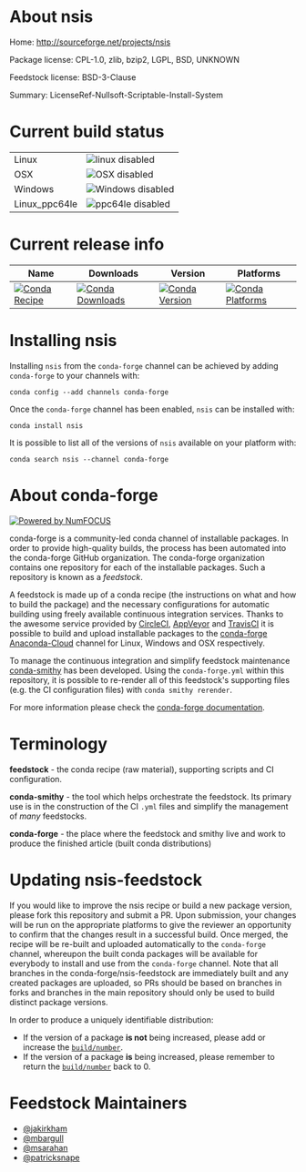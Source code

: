 About nsis
==========

Home: http://sourceforge.net/projects/nsis

Package license: CPL-1.0, zlib, bzip2, LGPL, BSD, UNKNOWN

Feedstock license: BSD-3-Clause

Summary: LicenseRef-Nullsoft-Scriptable-Install-System



Current build status
====================


<table>
  <tr>
    <td>Linux</td>
    <td>
      <img src="https://img.shields.io/badge/linux-disabled-lightgrey.svg" alt="linux disabled">
    </td>
  </tr>
  <tr>
    <td>OSX</td>
    <td>
      <img src="https://img.shields.io/badge/OSX-disabled-lightgrey.svg" alt="OSX disabled">
    </td>
  </tr>
  <tr>
    <td>Windows</td>
    <td>
      <img src="https://img.shields.io/badge/Windows-disabled-lightgrey.svg" alt="Windows disabled">
    </td>
  </tr>
  <tr>
    <td>Linux_ppc64le</td>
    <td>
      <img src="https://img.shields.io/badge/ppc64le-disabled-lightgrey.svg" alt="ppc64le disabled">
    </td>
  </tr>
</table>

Current release info
====================

| Name | Downloads | Version | Platforms |
| --- | --- | --- | --- |
| [![Conda Recipe](https://img.shields.io/badge/recipe-nsis-green.svg)](https://anaconda.org/conda-forge/nsis) | [![Conda Downloads](https://img.shields.io/conda/dn/conda-forge/nsis.svg)](https://anaconda.org/conda-forge/nsis) | [![Conda Version](https://img.shields.io/conda/vn/conda-forge/nsis.svg)](https://anaconda.org/conda-forge/nsis) | [![Conda Platforms](https://img.shields.io/conda/pn/conda-forge/nsis.svg)](https://anaconda.org/conda-forge/nsis) |

Installing nsis
===============

Installing `nsis` from the `conda-forge` channel can be achieved by adding `conda-forge` to your channels with:

```
conda config --add channels conda-forge
```

Once the `conda-forge` channel has been enabled, `nsis` can be installed with:

```
conda install nsis
```

It is possible to list all of the versions of `nsis` available on your platform with:

```
conda search nsis --channel conda-forge
```


About conda-forge
=================

[![Powered by NumFOCUS](https://img.shields.io/badge/powered%20by-NumFOCUS-orange.svg?style=flat&colorA=E1523D&colorB=007D8A)](http://numfocus.org)

conda-forge is a community-led conda channel of installable packages.
In order to provide high-quality builds, the process has been automated into the
conda-forge GitHub organization. The conda-forge organization contains one repository
for each of the installable packages. Such a repository is known as a *feedstock*.

A feedstock is made up of a conda recipe (the instructions on what and how to build
the package) and the necessary configurations for automatic building using freely
available continuous integration services. Thanks to the awesome service provided by
[CircleCI](https://circleci.com/), [AppVeyor](https://www.appveyor.com/)
and [TravisCI](https://travis-ci.com/) it is possible to build and upload installable
packages to the [conda-forge](https://anaconda.org/conda-forge)
[Anaconda-Cloud](https://anaconda.org/) channel for Linux, Windows and OSX respectively.

To manage the continuous integration and simplify feedstock maintenance
[conda-smithy](https://github.com/conda-forge/conda-smithy) has been developed.
Using the ``conda-forge.yml`` within this repository, it is possible to re-render all of
this feedstock's supporting files (e.g. the CI configuration files) with ``conda smithy rerender``.

For more information please check the [conda-forge documentation](https://conda-forge.org/docs/).

Terminology
===========

**feedstock** - the conda recipe (raw material), supporting scripts and CI configuration.

**conda-smithy** - the tool which helps orchestrate the feedstock.
                   Its primary use is in the construction of the CI ``.yml`` files
                   and simplify the management of *many* feedstocks.

**conda-forge** - the place where the feedstock and smithy live and work to
                  produce the finished article (built conda distributions)


Updating nsis-feedstock
=======================

If you would like to improve the nsis recipe or build a new
package version, please fork this repository and submit a PR. Upon submission,
your changes will be run on the appropriate platforms to give the reviewer an
opportunity to confirm that the changes result in a successful build. Once
merged, the recipe will be re-built and uploaded automatically to the
`conda-forge` channel, whereupon the built conda packages will be available for
everybody to install and use from the `conda-forge` channel.
Note that all branches in the conda-forge/nsis-feedstock are
immediately built and any created packages are uploaded, so PRs should be based
on branches in forks and branches in the main repository should only be used to
build distinct package versions.

In order to produce a uniquely identifiable distribution:
 * If the version of a package **is not** being increased, please add or increase
   the [``build/number``](https://conda.io/docs/user-guide/tasks/build-packages/define-metadata.html#build-number-and-string).
 * If the version of a package **is** being increased, please remember to return
   the [``build/number``](https://conda.io/docs/user-guide/tasks/build-packages/define-metadata.html#build-number-and-string)
   back to 0.

Feedstock Maintainers
=====================

* [@jakirkham](https://github.com/jakirkham/)
* [@mbargull](https://github.com/mbargull/)
* [@msarahan](https://github.com/msarahan/)
* [@patricksnape](https://github.com/patricksnape/)

